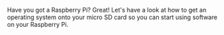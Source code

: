 Have you got a Raspberry Pi? Great! Let's have a look at how to get an operating system onto your micro SD card so you can start using software on your Raspberry Pi.
